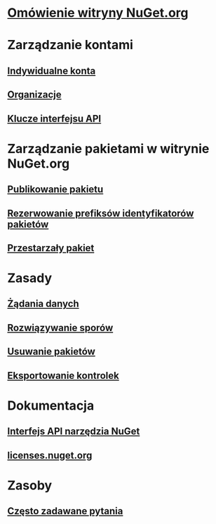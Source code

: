 # [Omówienie witryny NuGet.org](overview-nuget-org.md)
# Zarządzanie kontami
## [Indywidualne konta](individual-accounts.md)
## [Organizacje](organizations-on-nuget-org.md)
## [Klucze interfejsu API](scoped-api-keys.md)
# Zarządzanie pakietami w witrynie NuGet.org
## [Publikowanie pakietu](publish-a-package.md)
## [Rezerwowanie prefiksów identyfikatorów pakietów](id-prefix-reservation.md)
## [Przestarzały pakiet](deprecate-packages.md)
# Zasady
## [Żądania danych](policies/Data-requests.md)
## [Rozwiązywanie sporów](policies/dispute-resolution.md)
## [Usuwanie pakietów](policies/deleting-packages.md)
## [Eksportowanie kontrolek](policies/export-control.md)
# Dokumentacja
## [Interfejs API narzędzia NuGet](../api/overview.md)
## [licenses.nuget.org](licenses.nuget.org.md)
# Zasoby
## [Często zadawane pytania](nuget-org-faq.md)
